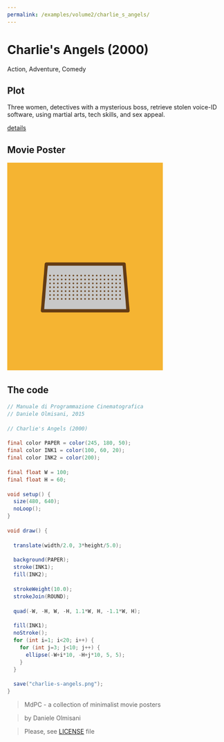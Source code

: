```yaml
---
permalink: /examples/volume2/charlie_s_angels/
---
```

# Charlie's Angels (2000)

Action, Adventure, Comedy

## Plot
Three women, detectives with a mysterious boss, retrieve stolen voice-ID software, using martial arts, tech skills, and sex appeal.

[details](https://www.imdb.com/title/tt0160127/)

## Movie Poster
<img src="charlie-s-angels.png"  width="360px" title="Charlie's Angels">


## The code
```java
// Manuale di Programmazione Cinematografica
// Daniele Olmisani, 2015

// Charlie's Angels (2000)

final color PAPER = color(245, 180, 50);
final color INK1 = color(100, 60, 20);
final color INK2 = color(200);

final float W = 100;
final float H = 60;
 
void setup() {
  size(480, 640);
  noLoop();
}

void draw() {
  
  translate(width/2.0, 3*height/5.0);
  
  background(PAPER);
  stroke(INK1);
  fill(INK2);
  
  strokeWeight(10.0);
  strokeJoin(ROUND);
  
  quad(-W, -H, W, -H, 1.1*W, H, -1.1*W, H);
  
  fill(INK1);
  noStroke();
  for (int i=1; i<20; i++) {
    for (int j=3; j<10; j++) {
      ellipse(-W+i*10, -H+j*10, 5, 5);
    }
  }
  
  save("charlie-s-angels.png");
}

```

> MdPC - a collection of minimalist movie posters

> by Daniele Olmisani

> Please, see [LICENSE](../../../LICENSE) file
